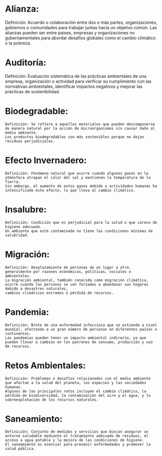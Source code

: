# Alianza:

Definición: Acuerdo o colaboración entre dos o más partes, organizaciones, gobiernos o comunidades para trabajar juntas hacia un objetivo común.  Las alianzas pueden ser entre países, empresas y organizaciones no gubernamentales para abordar desafíos  globales como el cambio climático o la pobreza.

# Auditoría:

 Definición: Evaluación sistemática de las prácticas ambientales de una empresa, organización o actividad para verificar su cumplimiento con las normativas ambientales, 
 identificar impactos negativos y mejorar las prácticas de sostenibilidad.


# Biodegradable:

    Definición: Se refiere a aquellos materiales que pueden descomponerse de manera natural por la acción de microorganismos sin causar daño al medio ambiente. 
    Los productos biodegradables son más sostenibles porque no dejan residuos perjudiciales.
   


# Efecto Invernadero:

    Definición: Fenómeno natural que ocurre cuando algunos gases en la atmósfera atrapan el calor del sol y mantienen la temperatura de la Tierra. 
    Sin embargo, el aumento de estos gases debido a actividades humanas ha intensificado este efecto, lo que lleva al cambio climático.
   


# Insalubre:

    Definición: Condición que es perjudicial para la salud o que carece de higiene adecuada.
    Un ambiente que está contaminado no tiene las condiciones mínimas de salubridad.
    


# Migración:

    Definición: Desplazamiento de personas de un lugar a otro, generalmente por razones económicas, políticas, sociales o ambientales. 
    La migración ambiental, también conocida como migración climática, ocurre cuando las personas se ven forzadas a abandonar sus hogares debido a desastres naturales, 
    cambios climáticos extremos o pérdida de recursos.
   


# Pandemia:

    Definición: Brote de una enfermedad infecciosa que se extiende a nivel mundial, afectando a un gran número de personas en diferentes países o continentes. 
    Las pandemias pueden tener un impacto ambiental indirecto, ya que pueden llevar a cambios en los patrones de consumo, producción y uso de recursos.
   



# Retos Ambientales:

    Definición: Problemas o desafíos relacionados con el medio ambiente que afectan a la salud del planeta, las especies y las sociedades humanas.
    Algunos de los principales retos incluyen el cambio climático, la pérdida de biodiversidad, la contaminación del aire y el agua, y la sobreexplotación de los recursos naturales.
    



# Saneamiento:

    Definición: Conjunto de medidas y servicios que buscan asegurar un entorno saludable mediante el tratamiento adecuado de residuos, el acceso a agua potable y la mejora de las condiciones de higiene. 
    El saneamiento es esencial para prevenir enfermedades y promover la salud pública.
  
